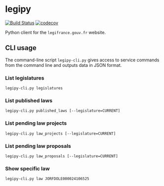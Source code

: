 legipy
======

[![Build Status](https://travis-ci.org/regardscitoyens/legipy.svg?branch=master)](https://travis-ci.org/regardscitoyens/legipy)
[![codecov](https://codecov.io/gh/regardscitoyens/legipy/branch/master/graph/badge.svg)](https://codecov.io/gh/regardscitoyens/legipy)

Python client for the `legifrance.gouv.fr` website.

CLI usage
---------

The command-line script `legipy-cli.py` gives access to service commands from the command line and outputs data in JSON format.

### List legislatures

`legipy-cli.py legislatures`

### List published laws

`legipy-cli.py published_laws [--legislature=CURRENT]`

### List pending law projects

`legipy-cli.py law_projects [--legislature=CURRENT]`

### List pending law proposals

`legipy-cli.py law_proposals [--legislature=CURRENT]`

### Show specific law

`legipy-cli.py law JORFDOLE000024106525`
